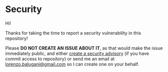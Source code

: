 # Security

Hi! 

Thanks for taking the time to report a security vulnerability in this repository!

Please **DO NOT CREATE AN ISSUE ABOUT IT**, as that would make the issue immediately public, and either [create a security advisory](https://docs.github.com/en/github/managing-security-vulnerabilities/creating-a-security-advisory) (if you have commit access to repository) or send me an email at [lorenzo.balugani@gmail.com](mailto:lorenzo.balugani@gmail.com) so I can create one on your behalf.
